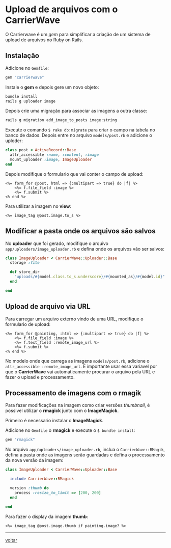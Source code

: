 # Upload de arquivos com o CarrierWave

O Carrierwave é um *gem* para simplificar a criação de um sistema de upload de arquivos no Ruby on Rails.


## Instalação

Adicione no ```Gemfile```:

```ruby
gem "carrierwave"
```

Instale o **gem** e depois gere um novo objeto:

```bash
bundle install
rails g uploader image
```

Depois crie uma migração para associar as imagens a outra classe:

```bash
rails g migration add_image_to_posts image:string
```

Execute o  comando ```$ rake db:migrate``` para criar o campo na tabela no banco de dados. Depois entre no arquivo ```models/post.rb``` e adicione o uploder:

```ruby
class post < ActiveRecord::Base
  attr_accessible :name, :content, :image
  mount_uploader :image, ImageUploader
end
```

Depois modifique o formulario que vai conter o campo de upload:

```erb
<%= form_for @post, html => {:multipart => true} do |f| %>
	<%= f.file_field :image %>
	<%= f.submit %>
<% end %>
```

Para utilizar a imagem no **view**:

```erb
<%= image_tag @post.image.to_s %>
```


## Modificar a pasta onde os arquivos são salvos

No **uploader** que foi gerado, modifique o arquivo ```app/uploaders/image_uploader.rb``` e defina onde os arquivos vão ser salvos:

```ruby
class ImageUploader < CarrierWave::Uploader::Base
  storage :file

  def store_dir
    "uploads/#{model.class.to_s.underscore}/#{mounted_as}/#{model.id}"
  end

end
```


## Upload de arquivo via URL

Para carregar um arquivo externo vindo de uma URL, modifique o formulario de upload:

```erb
<%= form_for @painting, :html => {:multipart => true} do |f| %>
	<%= f.file_field :image %>
    <%= f.text_field :remote_image_url %>
  	<%= f.submit %>
<% end %>
```

No modelo onde que carrega as imagens ```models/post.rb```, adicione o ```attr_accessible :remote_image_url```. É importante usar essa variavel por que o **CarrierWave** vai automaticamente procurar o arquivo pela URL e fazer o upload e processamento.


## Processamento de imagens com o rmagik

Para fazer modificações na imagem como criar versões *thumbnail*, é possivel utilizar o **rmagick** junto com o **ImageMagick**.

Primeiro é necessario instalar o **ImageMagick**.

Adicione no ```Gemfile``` o **rmagick** e execute o ```$ bundle install```:

```ruby
gem "rmagick"
```

No arquivo ```app/uploaders/image_uploader.rb```, inclua o ```CarrierWave::RMagik```, defina a pasta onde as imagens serão guardadas e defina o processamento da nova versão da imagem:

```ruby
class ImageUploader < CarrierWave::Uploader::Base

  include CarrierWave::RMagick

  version :thumb do
    process :resize_to_limit => [200, 200]
  end

end
```

Para fazer o display da imagem **thumb**:

```erb
<%= image_tag @post.image.thumb if painting.image? %>
```


------

[voltar](../)